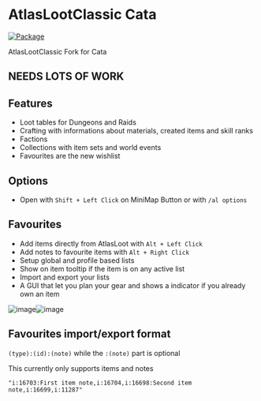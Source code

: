 # AtlasLootClassic Cata

[![Package](https://github.com/snowflame0/AtlasLootClassic_Cata/actions/workflows/build.yml/badge.svg)](https://github.com/snowflame0/AtlasLootClassic_Cata/actions/workflows/build.yml)

AtlasLootClassic Fork for Cata

## NEEDS LOTS OF WORK

## Features

* Loot tables for Dungeons and Raids
* Crafting with informations about materials, created items and skill ranks
* Factions
* Collections with item sets and world events
* Favourites are the new wishlist

## Options

* Open with `Shift + Left Click` on MiniMap Button or with `/al options`

## Favourites

* Add items directly from AtlasLoot with `Alt + Left Click`
* Add notes to favourite items with `Alt + Right Click`
* Setup global and profile based lists
* Show on item tooltip if the item is on any active list
* Import and export your lists
* A GUI that let you plan your gear and shows a indicator if you already own an item

![image](https://media.forgecdn.net/attachments/260/125/atlasloot-fav-gui.png)![image](https://media.forgecdn.net/attachments/260/931/atlasloot-fav-tt.png)

## Favourites import/export format

`(type):(id):(note)` while the `:(note)` part is optional

This currently only supports items and notes

`"i:16703:First item note,i:16704,i:16698:Second item note,i:16699,i:11287"`
